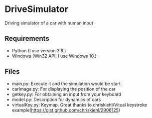 # DriveSimulator
Driving simulator of a car with human input

## Requirements
+ Python (I use version 3.6.)
+ Windows (Win32 API, I use Windows 10.)

## Files
+ main.py: Execute it and the simulation would be start.
+ carImage.py: For displaying the position of the car
+ getkey.py: For obtaining an input from your keyboard
+ model.py: Description for dynamics of cars
+ virtualKey.py: Keymap. Great thanks to chriskiehl/Vitual keystroke example(https://gist.github.com/chriskiehl/2906125)
